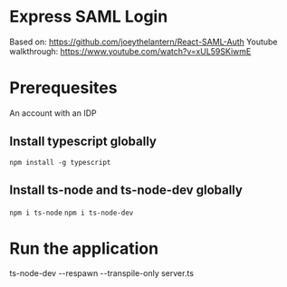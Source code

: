 # Express SAML Login

Based on: https://github.com/joeythelantern/React-SAML-Auth
Youtube walkthrough: https://www.youtube.com/watch?v=xUL59SKiwmE

# Prerequesites
An account with an IDP

## Install typescript globally
`npm install -g typescript`

## Install ts-node and ts-node-dev globally
`npm i ts-node`
`npm i ts-node-dev`

# Run the application
ts-node-dev --respawn --transpile-only server.ts

